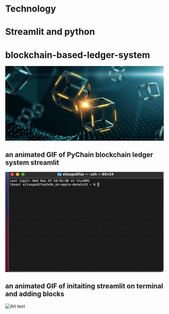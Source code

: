 # Technology
# Streamlit and python
# blockchain-based-ledger-system
![](application.png)

## an animated GIF of PyChain blockchain ledger system streamlit
![Alt text](streamlitrun.gif)

## an animated GIF of initaiting streamlit on terminal and adding blocks
![Alt text](blockchain.gif)

